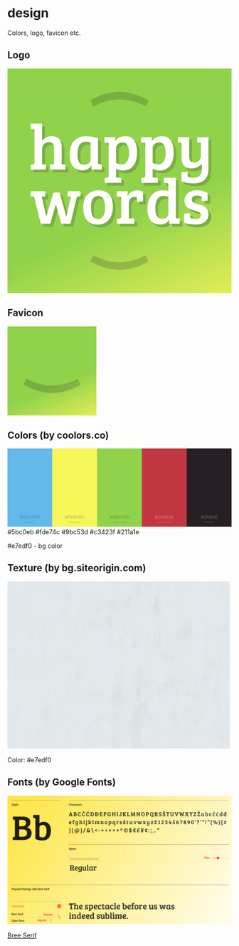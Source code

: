 # design
Colors, logo, favicon etc.

## Logo
[![](https://raw.githubusercontent.com/happywords/design/master/logo.png)](https://raw.githubusercontent.com/happywords/design/master/logo.png)

## Favicon
[![](https://raw.githubusercontent.com/happywords/design/master/favicon.png)](https://raw.githubusercontent.com/happywords/design/master/favicon.png)

## Colors (by coolors.co)

[![](https://raw.githubusercontent.com/happywords/design/master/colors.png)](https://coolors.co/5bc0eb-fde74c-9bc53d-c3423f-211a1e)
#5bc0eb #fde74c #9bc53d #c3423f #211a1e

#e7edf0 - bg color

## Texture (by bg.siteorigin.com)

[![](https://raw.githubusercontent.com/happywords/design/master/bg%20texture.png)](https://raw.githubusercontent.com/happywords/design/master/bg%20texture.png)

Color: #e7edf0


## Fonts (by Google Fonts)

[![](https://raw.githubusercontent.com/happywords/design/master/font-bree-serif-1.png)](https://fonts.google.com/specimen/Bree+Serif)

[Bree Serif](https://fonts.google.com/specimen/Bree+Serif)
